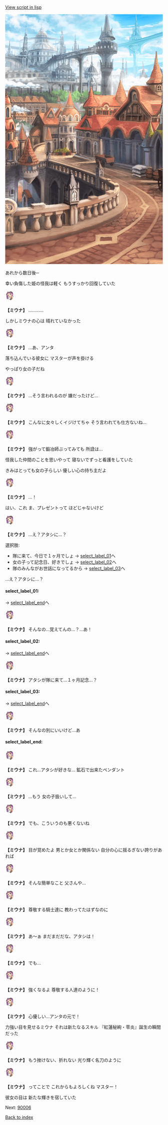 [View script in lisp](../scripts/20261203.txt)

![town.png](../images/backgrounds/town.png)

あれから数日後─

幸い負傷した姫の怪我は軽く
もうすっかり回復していた

<img src="../images/units/202611.png" alt="202611.png" height="34"/>

**【ミウナ】**
…………

しかしミウナの心は
晴れていなかった

<img src="../images/units/202611.png" alt="202611.png" height="34"/>

**【ミウナ】**
…あ、アンタ

落ち込んでいる彼女に
マスターが声を掛ける

やっぱり女の子だね

<img src="../images/units/202611.png" alt="202611.png" height="34"/>

**【ミウナ】**
…そう言われるのが
嫌だったけど…

<img src="../images/units/202611.png" alt="202611.png" height="34"/>

**【ミウナ】**
こんなに女々しくイジけてちゃ
そう言われても仕方ないね…

<img src="../images/units/202611.png" alt="202611.png" height="34"/>

**【ミウナ】**
強がって鍛冶師ぶってみても
所詮は…

怪我した仲間のことを思いやって
寝ないでずっと看護をしていた

きみはとっても女の子らしい
優しい心の持ち主だよ

<img src="../images/units/202611.png" alt="202611.png" height="34"/>

**【ミウナ】**
…！

はい、これ
ま、プレゼントって
ほどじゃないけど

<img src="../images/units/202611.png" alt="202611.png" height="34"/>

**【ミウナ】**
…え？アタシに…？

選択肢:
- 隊に来て、今日で１ヶ月でしょ → [select_label_01](#select_label_01)へ
- 女の子って記念日、好きでしょ → [select_label_02](#select_label_02)へ
- 隊のみんながお世話になってるから → [select_label_03](#select_label_03)へ

…え？アタシに…？

#### select_label_01:
 → [select_label_end](#select_label_end)へ

<img src="../images/units/202611.png" alt="202611.png" height="34"/>

**【ミウナ】**
そんなの…覚えてんの…？…あ！

#### select_label_02:
 → [select_label_end](#select_label_end)へ

<img src="../images/units/202611.png" alt="202611.png" height="34"/>

**【ミウナ】**
アタシが隊に来て…１ヶ月記念…？

#### select_label_03:
 → [select_label_end](#select_label_end)へ

<img src="../images/units/202611.png" alt="202611.png" height="34"/>

**【ミウナ】**
そんなの別にいいけど…あ

#### select_label_end:

<img src="../images/units/202611.png" alt="202611.png" height="34"/>

**【ミウナ】**
これ…アタシが好きな…
鉱石で出来たペンダント

<img src="../images/units/202611.png" alt="202611.png" height="34"/>

**【ミウナ】**
…もう
女の子扱いして…

<img src="../images/units/202611.png" alt="202611.png" height="34"/>

**【ミウナ】**
でも、こういうのも悪くないね

<img src="../images/units/202611.png" alt="202611.png" height="34"/>

**【ミウナ】**
目が覚めたよ
男とか女とか関係ない
自分の心に揺るぎない誇りがあれば

<img src="../images/units/202611.png" alt="202611.png" height="34"/>

**【ミウナ】**
そんな簡単なこと
父さんや…

<img src="../images/units/202611.png" alt="202611.png" height="34"/>

**【ミウナ】**
尊敬する騎士達に
教わってたはずなのに

<img src="../images/units/202611.png" alt="202611.png" height="34"/>

**【ミウナ】**
あ～ぁ
まだまだだな、アタシは！

<img src="../images/units/202611.png" alt="202611.png" height="34"/>

**【ミウナ】**
でも…

<img src="../images/units/202611.png" alt="202611.png" height="34"/>

**【ミウナ】**
強くなるよ
尊敬する人達のように！

<img src="../images/units/202611.png" alt="202611.png" height="34"/>

**【ミウナ】**
心優しい…アンタの元で！

力強い目を見せるミウナ
それは新たなるスキル
『紅蓮秘絢・零炎』誕生の瞬間だった

<img src="../images/units/202611.png" alt="202611.png" height="34"/>

**【ミウナ】**
もう挫けない、折れない
光り輝く名刀のように

<img src="../images/units/202611.png" alt="202611.png" height="34"/>

**【ミウナ】**
ってことで
これからもよろしくね
マスター！

彼女の目は
新たな輝きを宿していた


Next: [90006](90006.md)

[Back to index](index.md)
